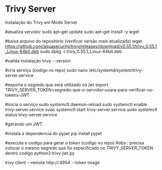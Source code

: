 # Trivy Server
Instalação do Trivy em Modo Server

#atualiza servidor
sudo apt-get update
sudo apt-get install -y wget

#baixa arquivo do repositório (verificar versão mais atualizada)
wget https://github.com/aquasecurity/trivy/releases/download/v0.55.1/trivy_0.55.1_Linux-64bit.deb
sudo dpkg -i trivy_0.55.1_Linux-64bit.deb

#valida instalação
trivy --version

#cria serviço (codigo no repo)
sudo nano /etc/systemd/system/trivy-server.service

#exporta o segredo que será utilizado no jwt
export TRIVY_SERVER_TOKEN=segredo-que-o-servidor-usara-para-verificar-os-tokens-JWT

#inicia o serviço
sudo systemctl daemon-reload
sudo systemctl enable trivy-server.service
sudo systemctl start trivy-server.service
sudo systemctl status trivy-server.service

#gerando um JWT

#instala a dependencia do pyjwt
pip install pyjwt

#executa o codigo para gerar o token (codigo no repo)
#obs.: precisa colocar o mesmo segredo que foi especificado no TRIVY_SERVER_TOKEN dentro codigo
python3 trivy-jwt.py

trivy client --remote http://<ip-do-servidor>:4954 --token <token-jwt-gerado> image <nome-da-imagem>

